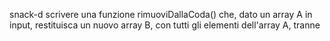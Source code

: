 snack-d
scrivere una funzione rimuoviDallaCoda() che, dato un array A in input, restituisca un nuovo array B, con tutti gli elementi dell'array A, tranne 